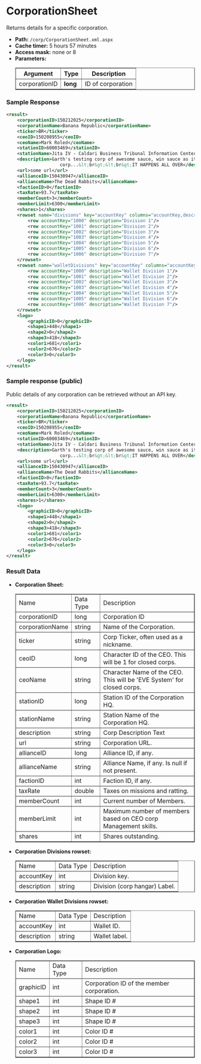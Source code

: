 # CorporationSheet
Returns details for a specific corporation.

* __Path:__ ``/corp/CorporationSheet.xml.aspx``
* __Cache timer:__ 5 hours 57 minutes
* __Access mask:__ none or 8
* __Parameters:__
    <table border="1">
        <tbody>
            <tr>
                <th>Argument</th>
                <th>Type</th>
                <th>Description</th>
            </tr>
            <tr>
                <td>corporationID</td>
                <td><strong>long</strong></td>
                <td>ID of corporation</td>
            </tr>
        </tbody>
    </table>

### Sample Response

```xml
<result>
    <corporationID>150212025</corporationID>
    <corporationName>Banana Republic</corporationName>
    <ticker>BR</ticker>
    <ceoID>150208955</ceoID>
    <ceoName>Mark Roled</ceoName>
    <stationID>60003469</stationID>
    <stationName>Jita IV - Caldari Business Tribunal Information Center</stationName>
    <description>Garth's testing corp of awesome sauce, win sauce as it were. In this
                    corp...&lt;br&gt;&lt;br&gt;IT HAPPENS ALL OVER</description>
    <url>some url</url>
    <allianceID>150430947</allianceID>
    <allianceName>The Dead Rabbits</allianceName>
    <factionID>0</factionID>
    <taxRate>93.7</taxRate>
    <memberCount>3</memberCount>
    <memberLimit>6300</memberLimit>
    <shares>1</shares>
    <rowset name="divisions" key="accountKey" columns="accountKey,description">
        <row accountKey="1000" description="Division 1"/>
        <row accountKey="1001" description="Division 2"/>
        <row accountKey="1002" description="Division 3"/>
        <row accountKey="1003" description="Division 4"/>
        <row accountKey="1004" description="Division 5"/>
        <row accountKey="1005" description="Division 6"/>
        <row accountKey="1006" description="Division 7"/>
    </rowset>
    <rowset name="walletDivisions" key="accountKey" columns="accountKey,description">
        <row accountKey="1000" description="Wallet Division 1"/>
        <row accountKey="1001" description="Wallet Division 2"/>
        <row accountKey="1002" description="Wallet Division 3"/>
        <row accountKey="1003" description="Wallet Division 4"/>
        <row accountKey="1004" description="Wallet Division 5"/>
        <row accountKey="1005" description="Wallet Division 6"/>
        <row accountKey="1006" description="Wallet Division 7"/>
    </rowset>
    <logo>
        <graphicID>0</graphicID>
        <shape1>448</shape1>
        <shape2>0</shape2>
        <shape3>418</shape3>
        <color1>681</color1>
        <color2>676</color2>
        <color3>0</color3>
    </logo>
</result>
```

### Sample response (public)
Public details of any corporation can be retrieved without an API key.

```xml
<result>
    <corporationID>150212025</corporationID>
    <corporationName>Banana Republic</corporationName>
    <ticker>BR</ticker>
    <ceoID>150208955</ceoID>
    <ceoName>Mark Roled</ceoName>
    <stationID>60003469</stationID>
    <stationName>Jita IV - Caldari Business Tribunal Information Center</stationName>
    <description>Garth's testing corp of awesome sauce, win sauce as it were. In this
                    corp...&lt;br&gt;&lt;br&gt;IT HAPPENS ALL OVER</description>
    <url>some url</url>
    <allianceID>150430947</allianceID>
    <allianceName>The Dead Rabbits</allianceName>
    <factionID>0</factionID>
    <taxRate>93.7</taxRate>
    <memberCount>3</memberCount>
    <memberLimit>6300</memberLimit>
    <shares>1</shares>
    <logo>
        <graphicID>0</graphicID>
        <shape1>448</shape1>
        <shape2>0</shape2>
        <shape3>418</shape3>
        <color1>681</color1>
        <color2>676</color2>
        <color3>0</color3>
    </logo>
</result>
```

### Result Data

* __Corporation Sheet:__
    <table border="1">
        <tbody>
            <tr>
                <td>Name</td>
                <td>Data Type</td>
                <td>Description</td>
            </tr>
            <tr>
                <td>corporationID</td>
                <td>long</td>
                <td>Corporation ID</td>
            </tr>
            <tr>
                <td>corporationName</td>
                <td>string</td>
                <td>Name of the Corporation.</td>
            </tr>
            <tr>
                <td>ticker</td>
                <td>string</td>
                <td>Corp Ticker, often used as a nickname.</td>
            </tr>
            <tr>
                <td>ceoID</td>
                <td>long</td>
                <td>Character ID of the CEO. This will be 1 for closed corps.</td>
            </tr>
            <tr>
                <td>ceoName</td>
                <td>string</td>
                <td>Character Name of the CEO. This will be 'EVE System' for closed corps.</td>
            </tr>
            <tr>
                <td>stationID</td>
                <td>long</td>
                <td>Station ID of the Corporation HQ.</td>
            </tr>
            <tr>
                <td>stationName</td>
                <td>string</td>
                <td>Station Name of the Corporation HQ.</td>
            </tr>
            <tr>
                <td>description</td>
                <td>string</td>
                <td>Corp Description Text</td>
            </tr>
            <tr>
                <td>url</td>
                <td>string</td>
                <td>Corporation URL.</td>
            </tr>
            <tr>
                <td>allianceID</td>
                <td>long</td>
                <td>Alliance ID, if any.</td>
            </tr>
            <tr>
                <td>allianceName</td>
                <td>string</td>
                <td>Alliance Name, if any. Is null if not present.</td>
            </tr>
            <tr>
                <td>factionID</td>
                <td>int</td>
                <td>Faction ID, if any.</td>
            </tr>
            <tr>
                <td>taxRate</td>
                <td>double</td>
                <td>Taxes on missions and ratting.</td>
            </tr>
            <tr>
                <td>memberCount</td>
                <td>int</td>
                <td>Current number of Members.</td>
            </tr>
            <tr>
                <td>memberLimit</td>
                <td>int</td>
                <td>Maximum number of members based on CEO corp Management skills.</td>
            </tr>
            <tr>
                <td>shares</td>
                <td>int</td>
                <td>Shares outstanding.</td>
            </tr>
        </tbody>
    </table>

* __Corporation Divisions rowset:__
    <table border="1">
        <tr>
            <td>Name</td>
            <td>Data Type</td>
            <td>Description</td>
         </tr>
         <tr>
             <td>accountKey</td>
             <td>int</td>
             <td>Division key.</td>
         </tr>
         <tr>
             <td>description</td>
             <td>string</td>
             <td>Division (corp hangar) Label.</td>
         </tr>
    </table>

* __Corporation Wallet Divisions rowset:__
    <table border="1">
        <tr>
            <td>Name</td>
            <td>Data Type</td>
            <td>Description</td>
         </tr>
         <tr>
             <td>accountKey</td>
             <td>int</td>
             <td>Wallet ID.</td>
         </tr>
         <tr>
             <td>description</td>
             <td>string</td>
             <td>Wallet label.</td>
         </tr>
    </table>

* __Corporation Logo:__
    <table border="1">
        <tr>
            <td>Name</td>
            <td>Data Type</td>
            <td>Description</td>
         </tr>
         <tr>
             <td>graphicID</td>
             <td>int</td>
             <td>Corporation ID of the member corporation.</td>
         </tr>
         <tr>
             <td>shape1</td>
             <td>int</td>
             <td>Shape ID #</td>
         </tr>
         <tr>
             <td>shape2</td>
             <td>int</td>
             <td>Shape ID #</td>
         </tr>
         <tr>
             <td>shape3</td>
             <td>int</td>
             <td>Shape ID #</td>
         </tr>
         <tr>
             <td>color1</td>
             <td>int</td>
             <td>Color ID #</td>
         </tr>
         <tr>
             <td>color2</td>
             <td>int</td>
             <td>Color ID #</td>
         </tr>
         <tr>
             <td>color3</td>
             <td>int</td>
             <td>Color ID #</td>
         </tr>
    </table>

